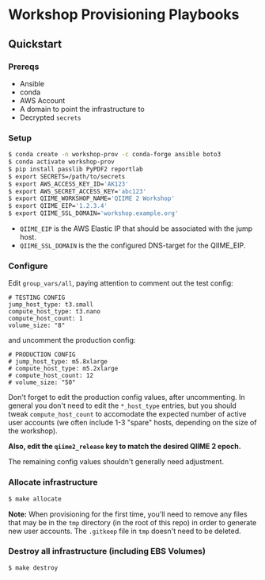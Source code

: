 # Workshop Provisioning Playbooks

## Quickstart

### Prereqs

- Ansible
- conda
- AWS Account
- A domain to point the infrastructure to
- Decrypted `secrets`

### Setup

```bash
$ conda create -n workshop-prov -c conda-forge ansible boto3
$ conda activate workshop-prov
$ pip install passlib PyPDF2 reportlab
$ export SECRETS=/path/to/secrets
$ export AWS_ACCESS_KEY_ID='AK123'
$ export AWS_SECRET_ACCESS_KEY='abc123'
$ export QIIME_WORKSHOP_NAME='QIIME 2 Workshop'
$ export QIIME_EIP='1.2.3.4'
$ export QIIME_SSL_DOMAIN='workshop.example.org'
```

- `QIIME_EIP` is the AWS Elastic IP that should be associated with the jump
   host.
- `QIIME_SSL_DOMAIN` is the the configured DNS-target for the QIIME_EIP.

### Configure

Edit `group_vars/all`, paying attention to comment out the test config:

```
# TESTING CONFIG
jump_host_type: t3.small
compute_host_type: t3.nano
compute_host_count: 1
volume_size: "8"
```

and uncomment the production config:

```
# PRODUCTION CONFIG
# jump_host_type: m5.8xlarge
# compute_host_type: m5.2xlarge
# compute_host_count: 12
# volume_size: "50"
```

Don't forget to edit the production config values, after uncommenting. In
general you don't need to edit the `*_host_type` entries, but you should tweak
`compute_host_count` to accomodate the expected number of active user accounts
(we often include 1-3 "spare" hosts, depending on the size of the workshop).

**Also, edit the `qiime2_release` key to match the desired QIIME 2 epoch.**

The remaining config values shouldn't generally need adjustment.

### Allocate infrastructure

```bash
$ make allocate
```

**Note:** When provisioning for the first time, you'll need to remove any files
that may be in the `tmp` directory (in the root of this repo) in order to
generate new user accounts. The `.gitkeep` file in `tmp` doesn't need to be
deleted.

### Destroy all infrastructure (including EBS Volumes)

```bash
$ make destroy
```
